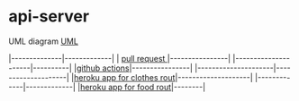 # api-server

UML diagram [UML](./src/UML-diagram.png)

|--------------|-------------|
| [pull request ](https://github.com/mohammadsh96/api-server/pull/1)|----------------|
|---------------------|----------|
|[github actions](https://github.com/mohammadsh96/api-server/actions)|----------------|
|---------------------|--------------------|
|[heroku app  for clothes rout](https://api-server-mnsh.herokuapp.com/clothes)|--------------------|
|-------------|-------------|
|[heroku app  for food rout](https://api-server-mnsh.herokuapp.com/food)|--------|
